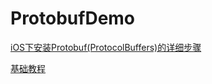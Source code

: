 # ProtobufDemo



[iOS下安装Protobuf(ProtocolBuffers)的详细步骤](https://www.jianshu.com/p/189368a9d744)

[基础教程](https://www.kaifaxueyuan.com/basic/protobuf3.html)
